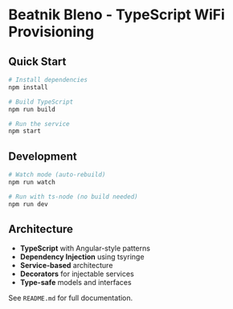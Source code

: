 # Beatnik Bleno - TypeScript WiFi Provisioning

## Quick Start

```bash
# Install dependencies
npm install

# Build TypeScript
npm run build

# Run the service
npm start
```

## Development

```bash
# Watch mode (auto-rebuild)
npm run watch

# Run with ts-node (no build needed)
npm run dev
```

## Architecture

- **TypeScript** with Angular-style patterns
- **Dependency Injection** using tsyringe
- **Service-based** architecture
- **Decorators** for injectable services
- **Type-safe** models and interfaces

See `README.md` for full documentation.
